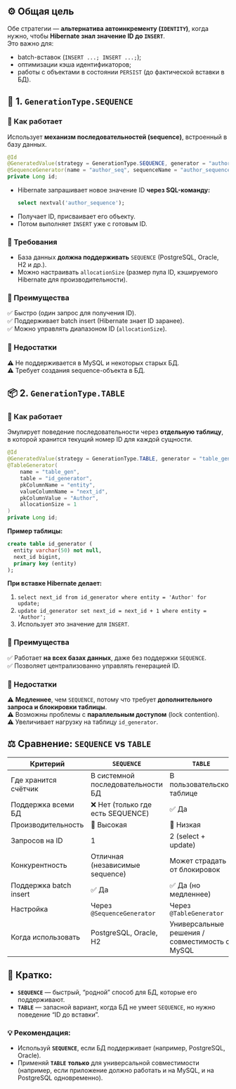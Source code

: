 ## ⚙️ Общая цель
Обе стратегии — **альтернатива автоинкременту (`IDENTITY`)**, когда нужно, чтобы **Hibernate знал значение ID до `INSERT`**.  
Это важно для:
- batch-вставок (`INSERT ...; INSERT ...;`);
- оптимизации кэша идентификаторов;
- работы с объектами в состоянии `PERSIST` (до фактической вставки в БД).
## 🧮 1. `GenerationType.SEQUENCE`
### 🔹 Как работает
Использует **механизм последовательностей (sequence)**, встроенный в базу данных.
```java
@Id
@GeneratedValue(strategy = GenerationType.SEQUENCE, generator = "author_seq")
@SequenceGenerator(name = "author_seq", sequenceName = "author_sequence", allocationSize = 1)
private Long id;
```
- Hibernate запрашивает новое значение ID **через SQL-команду:**
    ```sql
    select nextval('author_sequence');
    ```
- Получает ID, присваивает его объекту.
- Потом выполняет `INSERT` уже с готовым ID.
### 🔹 Требования
- База данных **должна поддерживать** `SEQUENCE` (PostgreSQL, Oracle, H2 и др.).
- Можно настраивать `allocationSize` (размер пула ID, кэшируемого Hibernate для производительности).
### 🔹 Преимущества
✅ Быстро (один запрос для получения ID).  
✅ Поддерживает batch insert (Hibernate знает ID заранее).  
✅ Можно управлять диапазоном ID (`allocationSize`).
### 🔹 Недостатки
⚠️ Не поддерживается в MySQL и некоторых старых БД.  
⚠️ Требует создания sequence-объекта в БД.
## 📦 2. `GenerationType.TABLE`
### 🔹 Как работает
Эмулирует поведение последовательности через **отдельную таблицу**,  
в которой хранится текущий номер ID для каждой сущности.
```java
@Id
@GeneratedValue(strategy = GenerationType.TABLE, generator = "table_gen")
@TableGenerator(
    name = "table_gen",
    table = "id_generator",
    pkColumnName = "entity",
    valueColumnName = "next_id",
    pkColumnValue = "Author",
    allocationSize = 1
)
private Long id;
```
**Пример таблицы:**
```sql
create table id_generator (
  entity varchar(50) not null,
  next_id bigint,
  primary key (entity)
);
```
**При вставке Hibernate делает:**
1. `select next_id from id_generator where entity = 'Author' for update;`
2. `update id_generator set next_id = next_id + 1 where entity = 'Author';`
3. Использует это значение для `INSERT`.
### 🔹 Преимущества
✅ Работает **на всех базах данных**, даже без поддержки `SEQUENCE`.  
✅ Позволяет централизованно управлять генерацией ID.
### 🔹 Недостатки
⚠️ **Медленнее**, чем `SEQUENCE`, потому что требует **дополнительного запроса и блокировки таблицы**.  
⚠️ Возможны проблемы с **параллельным доступом** (lock contention).  
⚠️ Увеличивает нагрузку на таблицу `id_generator`.
## ⚖️ Сравнение: `SEQUENCE` vs `TABLE`

|Критерий|`SEQUENCE`|`TABLE`|
|---|---|---|
|Где хранится счётчик|В системной последовательности БД|В пользовательской таблице|
|Поддержка всеми БД|❌ Нет (только где есть SEQUENCE)|✅ Да|
|Производительность|🚀 Высокая|🐢 Низкая|
|Запросов на ID|1|2 (select + update)|
|Конкурентность|Отличная (независимые sequence)|Может страдать от блокировок|
|Поддержка batch insert|✅ Да|✅ Да (но медленнее)|
|Настройка|Через `@SequenceGenerator`|Через `@TableGenerator`|
|Когда использовать|PostgreSQL, Oracle, H2|Универсальные решения / совместимость с MySQL|
## 🧠 Кратко:
- **`SEQUENCE`** — быстрый, “родной” способ для БД, которые его поддерживают.
- **`TABLE`** — запасной вариант, когда БД не умеет `SEQUENCE`, но нужно поведение “ID до вставки”.
### 💡 Рекомендация:
- Используй **`SEQUENCE`**, если БД поддерживает (например, PostgreSQL, Oracle).
- Применяй **`TABLE`** **только** для универсальной совместимости (например, если приложение должно работать и на MySQL, и на PostgreSQL одновременно).